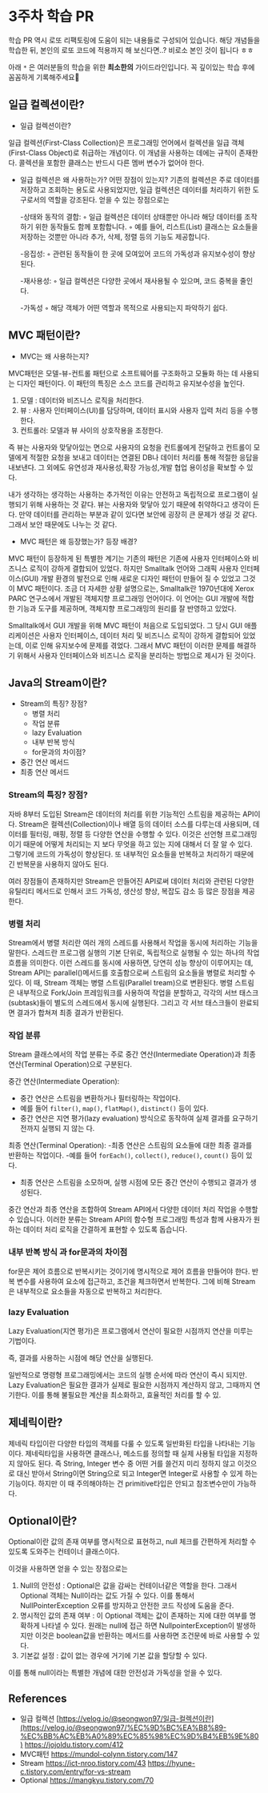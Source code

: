 # 3주차 학습 PR

학습 PR 역시 로또 리팩토링에 도움이 되는 내용들로 구성되어 있습니다. 해당 개념들을 학습한 뒤, 본인의 로또 코드에 적용까지 해 보신다면..? 비로소 본인 것이 됩니다 ㅎㅎ

아래 `*` 은 여러분들의 학습을 위한 **최소한의** 가이드라인입니다. 꼭 깊이있는 학습 후에 꼼꼼하게 기록해주세요💯

## 일급 컬렉션이란?

- 일급 컬렉션이란?

일급 컬렉션(First-Class Collection)은 프로그래밍 언어에서 컬렉션을 일급 객체(First-Class Object)로 취급하는 개념이다. 이 개념을 사용하는 데에는 규칙이 존재한다. 콜렉션을 포함한 클래스는 반드시 다른 멤버 변수가 없어야 한다.
- 일급 컬렉션은 왜 사용하는가? 어떤 장점이 있는지?
  기존의 컬렉션은 주로 데이터를 저장하고 조회하는 용도로 사용되었지만, 일급 컬렉션은 데이터를 처리하기 위한 도구로서의 역할을 강조된다. 얻을 수 있는 장점으로는

  -상태와 동작의 결합:
  ◦ 일급 컬렉션은 데이터 상태뿐만 아니라 해당 데이터를 조작하기 위한 동작들도 함께 포함합니다.
  ◦ 예를 들어, 리스트(List) 클래스는 요소들을 저장하는 것뿐만 아니라 추가, 삭제, 정렬 등의 기능도 제공합니다.

  -응집성:
  ◦ 관련된 동작들이 한 곳에 모여있어 코드의 가독성과 유지보수성이 향상된다.

  -재사용성:
  ◦ 일급 컬렉션은 다양한 곳에서 재사용될 수 있으며, 코드 중복을 줄인다.

  -가독성
  ◦ 해당 객체가 어떤 역할과 목적으로 사용되는지 파악하기 쉽다.


## MVC 패턴이란?

- MVC는 왜 사용하는지?

MVC패턴은 모델-뷰-컨트롤 패턴으로 소프트웨어를 구조화하고 모듈화 하는 데 사용되는 디자인 패턴이다.  이 패턴의 특징은 소스 코드를 관리하고 유지보수성을 높인다.

1. 모델 : 데이터와 비즈니스 로직을 처리한다.
2. 뷰 : 사용자 인터페이스(UI)를 담당하며, 데이터 표시와 사용자 입력 처리 등을 수행한다.
3. 컨트롤러: 모델과 뷰 사이의 상호작용을 조정한다.

즉 뷰는 사용자와 맞닿아있는 면으로 사용자의 요청을 컨트롤에게 전달하고 컨트롤이 모델에게 적절한 요청을 보내고 데이터는 연결된 DB나 데이터 처리를 통해 적절한 응답을 내보낸다. 그 외에도 유연성과 재사용성,확장 가능성,개발 협업 용이성을 확보할 수 있다.

내가 생각하는 생각하는 사용하는 추가적인 이유는 안전하고 독립적으로 프로그램이 실행되기 위해 사용하는 것 같다. 뷰는 사용자와 맞닿아 있기 때문에 취약하다고 생각이 든다. 만약 데이터를 관리하는 부분과 같이 있다면 보안에 굉장히 큰 문제가 생길 것 같다. 그래서 보안 때문에도 나누는 것 같다.

- MVC 패턴은 왜 등장했는가? 등장 배경?

MVC 패턴이 등장하게 된 특별한 계기는 기존의 패턴은 기존에 사용자 인터페이스와 비즈니스 로직이 강하게 결합되어 있었다. 하지만 Smalltalk 언어와 그래픽 사용자 인터페이스(GUI) 개발 환경의 발전으로 인해 새로운 디자인 패턴이 만들어 질 수 있었고 그것이 MVC 패턴이다. 조금 더 자세한 상황 설명으로는,
Smalltalk란 1970년대에 Xerox PARC 연구소에서 개발된 객체지향 프로그래밍 언어이다. 이 언어는 GUI 개발에 적합한 기능과 도구를 제공하며, 객체지향 프로그래밍의 원리를 잘 반영하고 있었다.

Smalltalk에서 GUI 개발을 위해 MVC 패턴이 처음으로 도입되었다. 그 당시 GUI 애플리케이션은 사용자 인터페이스, 데이터 처리 및 비즈니스 로직이 강하게 결합되어 있었는데, 이로 인해 유지보수에 문제를 겪었다.  그래서 MVC 패턴이 이러한 문제를 해결하기 위해서 사용자 인터페이스와 비즈니스 로직을 분리하는 방법으로 제시가 된 것이다.

## Java의 Stream이란?

- Stream의 특징? 장점?
  - 병렬 처리
  - 작업 분류
  - lazy Evaluation
  - 내부 반복 방식
  - for문과의 차이점?
- 중간 연산 메서드
- 최종 연산 메서드

### Stream의 특징? 장점?

자바 8부터 도입된 Stream은 데이터의 처리를 위한 기능적인 스트림을 제공하는 API이다. Stream은 컬렉션(Collection)이나 배열 등의 데이터 소스를 다루는데 사용되며, 데이터를 필터링, 매핑, 정렬 등 다양한 연산을 수행할 수 있다. 이것은 선언형 프로그래밍이기 때문에 어떻게 처리되는 지 보다 무엇을 하고 있는 지에 대해서 더 잘 알 수 있다. 그렇기에 코드의 가독성이 향상된다. 또 내부적인 요소들을 반복하고 처리하기 때문에 긴 반복문을 사용하지 않아도 된다.

여러 장점들이 존재하지만 Stream은 만들어진 API로써 데이터 처리와 관련된 다양한 유틸리티 메서드로 인해서 코드 가독성, 생산성 향상, 복잡도 감소 등 많은 장점을 제공한다.

### 병렬 처리

Stream에서 병렬 처리란 여러 개의 스레드를 사용해서 작업을 동시에 처리하는 기능을 말한다. 스레드란 프로그램 실행의 기본 단위로, 독립적으로 실행될 수 있는 하나의 작업 흐름을 의미한다. 이런 스레드를 동시에 사용하면, 당연히 성능 향상이 이루어지는 데, Stream API는 parallel()메서드를 호출함으로써 스트림의 요소들을 병렬로 처리할 수 있다.
이 때, Stream 객체는 병렬 스트림(Parallel tream)으로 변환된다. 병렬 스트림은 내부적으로 Fork/Join 프레임워크를 사용하여 작업을 분할하고, 각각의 서브 태스크(subtask)들이 별도의 스레드에서 동시에 실행된다. 그리고 각 서브 태스크들이 완료되면 결과가 합쳐져 최종 결과가 반환된다.

### 작업 분류

Stream 클래스에서의 작업 분류는 주로 중간 연산(Intermediate Operation)과 최종 연산(Terminal Operation)으로 구분된다.

중간 연산(Intermediate Operation):
- 중간 연산은 스트림을 변환하거나 필터링하는 작업이다.
- 예를 들어 `filter()`, `map()`, `flatMap()`, `distinct()` 등이 있다.
- 중간 연산은 지연 평가(lazy evaluation) 방식으로 동작하여 실제 결과를 요구하기 전까지 실행되    지 않는 다.

최종 연산(Terminal Operation):
-최종 연산은 스트림의 요소들에 대한 최종 결과를 반환하는 작업이다.
-예를 들어 `forEach()`, `collect()`, `reduce()`, `count()` 등이 있다.
- 최종 연산은 스트림을 소모하며, 실행 시점에 모든 중간 연산이 수행되고 결과가 생성된다.

중간 연산과 최종 연산을 조합하여 Stream API에서 다양한 데이터 처리 작업을 수행할 수 있습니다. 이러한 분류는 Stream API의 함수형 프로그래밍 특성과 함께 사용자가 원하는 데이터 처리 로직을 간결하게 표현할 수 있도록 돕습니다.

### 내부 반복 방식 과 for문과의 차이점

for문은 제어 흐름으로 반복시키는 것이기에 명시적으로 제어 흐름을 만들어야 한다. 반복 변수를 사용하여 요소에 접근하고, 조건을 체크하면서 반복한다. 그에 비해 Stream은 내부적으로 요소들을 자동으로 반복하고 처리한다.

### lazy Evaluation

Lazy Evaluation(지연 평가)은 프로그램에서 연산이 필요한 시점까지 연산을 미루는 기법이다.

즉, 결과를 사용하는 시점에 해당 연산을 실행된다.

일반적으로 명령형 프로그래밍에서는 코드의 실행 순서에 따라 연산이 즉시 되지만. Lazy Evaluation은 필요한 결과가 실제로 필요한 시점까지 계산하지 않고, 그때까지 연기한다. 이를 통해 불필요한 계산을 최소화하고, 효율적인 처리를 할 수 있.

## 제네릭이란?

제네릭 타입이란 다양한 타입의 객체를 다룰 수 있도록 일반화된 타입을 나타내는 기능이다. 제네릭타입을 사용하면 클래스나, 메소드를 정의할 때 실제 사용될 타입을 지정하지 않아도 된다. 즉 String, Integer 변수 중 어떤 거를 쓸건지 미리 정하지 않고 <T> 이것으로 대신 받아서 String이면 String으로 되고 Integer면 Integer로 사용할 수 있게 하는 기능이다. 하지만 이 때 주의해야하는 건 primitive타입은 안되고 참조변수만이 가능하다.

## Optional이란?

Optional이란 값의 존재 여부를 명시적으로 표현하고, null 체크를 간편하게 처리할 수 있도록 도와주는 컨테이너 클래스이다.

이것을 사용하면 얻을 수 있는 장점으로는

1. Null의 안전성 : Optional은 값을 감싸는 컨테이너같은 역할을 한다. 그래서 Optional 객체는 Null이라는 값도 가질 수 있다. 이를 통해서 NullPointerException 오류를 방지하고 안전한 코드 작성에 도움을 준다.
2. 명시적인 값의 존재 여부 : 이 Optional 객체는 값이 존재하는 지에 대한 여부를 명확하게 나타낼 수 있다. 원래는 null에 접근 하면 NullpointerException이 발생하지만 이것은 boolean값을 반환하는 메서드를 사용하면 조건문에 바로 사용할 수 있다.
3. 기본값 설정 : 값이 없는 경우에 거기에 기본 값을 할당할 수 있다.

이를 통해 null이라는 특별한 개념에 대한 안전성과 가독성을 얻을 수 있다.

## References

- 일급 컬렉션
  [https://velog.io/@seongwon97/일급-컬렉션이란](https://velog.io/@seongwon97/%EC%9D%BC%EA%B8%89-%EC%BB%AC%EB%A0%89%EC%85%98%EC%9D%B4%EB%9E%80)
  https://jojoldu.tistory.com/412
- MVC패턴
  https://mundol-colynn.tistory.com/147
- Stream
  https://ict-nroo.tistory.com/43
  https://hyune-c.tistory.com/entry/for-vs-stream
- Optional
  https://mangkyu.tistory.com/70